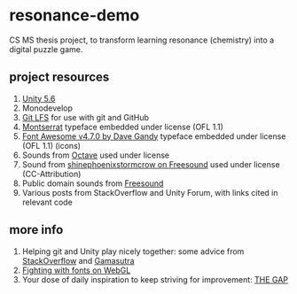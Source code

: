 # resonance-demo

CS MS thesis project, to transform learning resonance (chemistry) into a digital puzzle game.

## project resources
1. [Unity 5.6](https://www.unity.com/)
1. Monodevelop
1. [Git LFS](https://git-lfs.github.com/) for use with git and GitHub
1. [Montserrat](https://github.com/JulietaUla/Montserrat) typeface embedded under license (OFL 1.1)
1. [Font Awesome v4.7.0 by Dave Gandy](http://fontawesome.io) typeface embedded under license (OFL 1.1) (icons)
1. Sounds from [Octave](https://github.com/scopegate/octave/) used under license
1. Sound from [shinephoenixstormcrow on Freesound](https://freesound.org/people/shinephoenixstormcrow/sounds/337049/) used under license (CC-Attribution)
1. Public domain sounds from [Freesound](https://freesound.org/)
1. Various posts from StackOverflow and Unity Forum, with links cited in relevant code

## more info
1. Helping git and Unity play nicely together: some advice from [StackOverflow](http://stackoverflow.com/questions/18225126/how-to-use-git-for-unity-source-control) and [Gamasutra](http://www.gamasutra.com/blogs/AlistairDoulin/20150304/237814/Git_for_Unity_Developers.php)
1. [Fighting with fonts on WebGL](http://answers.unity3d.com/questions/974498/how-do-you-make-fallback-fonts-work.html)
1. Your dose of daily inspiration to keep striving for improvement: [THE GAP](https://vimeo.com/85040589)
